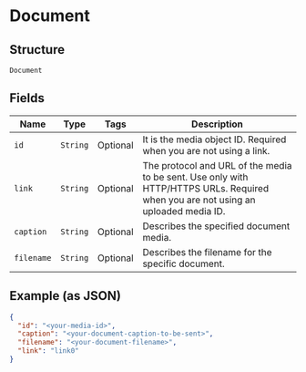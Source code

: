 
# Document

## Structure

`Document`

## Fields

| Name | Type | Tags | Description |
|  --- | --- | --- | --- |
| `id` | `String` | Optional | It is the media object ID. Required when you are not using a link. |
| `link` | `String` | Optional | The protocol and URL of the media to be sent. Use only with HTTP/HTTPS URLs. Required when you are not using an uploaded media ID. |
| `caption` | `String` | Optional | Describes the specified document media. |
| `filename` | `String` | Optional | Describes the filename for the specific document. |

## Example (as JSON)

```json
{
  "id": "<your-media-id>",
  "caption": "<your-document-caption-to-be-sent>",
  "filename": "<your-document-filename>",
  "link": "link0"
}
```

